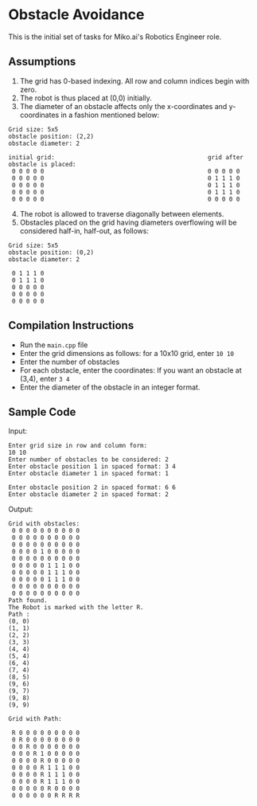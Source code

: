 # Obstacle Avoidance

This is the initial set of tasks for Miko.ai's Robotics Engineer role.

## Assumptions

1. The grid has 0-based indexing. All row and column indices begin with zero.
2. The robot is thus placed at (0,0) initially.
3. The diameter of an obstacle affects only the x-coordinates and y-coordinates in a fashion mentioned below:

```
Grid size: 5x5
obstacle position: (2,2)
obstacle diameter: 2

initial grid:                                           grid after obstacle is placed:
 0 0 0 0 0                                              0 0 0 0 0 
 0 0 0 0 0                                              0 1 1 1 0 
 0 0 0 0 0                                              0 1 1 1 0 
 0 0 0 0 0                                              0 1 1 1 0 
 0 0 0 0 0                                              0 0 0 0 0

```
4. The robot is allowed to traverse diagonally between elements.
5. Obstacles placed on the grid having diameters overflowing will be considered half-in, half-out, as follows:
```
Grid size: 5x5
obstacle position: (0,2)
obstacle diameter: 2
 
 0 1 1 1 0
 0 1 1 1 0
 0 0 0 0 0
 0 0 0 0 0
 0 0 0 0 0

```

## Compilation Instructions
- Run the ```main.cpp``` file
- Enter the grid dimensions as follows: for a 10x10 grid, enter ```10 10```
- Enter the number of obstacles
- For each obstacle, enter the coordinates: If you want an obstacle at (3,4), enter ```3 4```
- Enter the diameter of the obstacle in an integer format.

## Sample Code
Input:
```
Enter grid size in row and column form: 
10 10
Enter number of obstacles to be considered: 2
Enter obstacle position 1 in spaced format: 3 4
Enter obstacle diameter 1 in spaced format: 1

Enter obstacle position 2 in spaced format: 6 6
Enter obstacle diameter 2 in spaced format: 2
```
Output:
```
Grid with obstacles: 
 0 0 0 0 0 0 0 0 0 0
 0 0 0 0 0 0 0 0 0 0
 0 0 0 0 0 0 0 0 0 0
 0 0 0 0 1 0 0 0 0 0
 0 0 0 0 0 0 0 0 0 0
 0 0 0 0 0 1 1 1 0 0
 0 0 0 0 0 1 1 1 0 0
 0 0 0 0 0 1 1 1 0 0
 0 0 0 0 0 0 0 0 0 0
 0 0 0 0 0 0 0 0 0 0
Path found.
The Robot is marked with the letter R. 
Path : 
(0, 0)
(1, 1)
(2, 2)
(3, 3)
(4, 4)
(5, 4)
(6, 4)
(7, 4)
(8, 5)
(9, 6)
(9, 7)
(9, 8)
(9, 9)

Grid with Path: 

 R 0 0 0 0 0 0 0 0 0
 0 R 0 0 0 0 0 0 0 0
 0 0 R 0 0 0 0 0 0 0
 0 0 0 R 1 0 0 0 0 0
 0 0 0 0 R 0 0 0 0 0
 0 0 0 0 R 1 1 1 0 0
 0 0 0 0 R 1 1 1 0 0
 0 0 0 0 R 1 1 1 0 0
 0 0 0 0 0 R 0 0 0 0
 0 0 0 0 0 0 R R R R 
 ```

